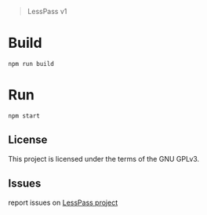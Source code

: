 > LessPass v1

# Build

    npm run build

# Run

    npm start

## License

This project is licensed under the terms of the GNU GPLv3.


## Issues

report issues on [LessPass project](https://github.com/lesspass/lesspass/issues)
